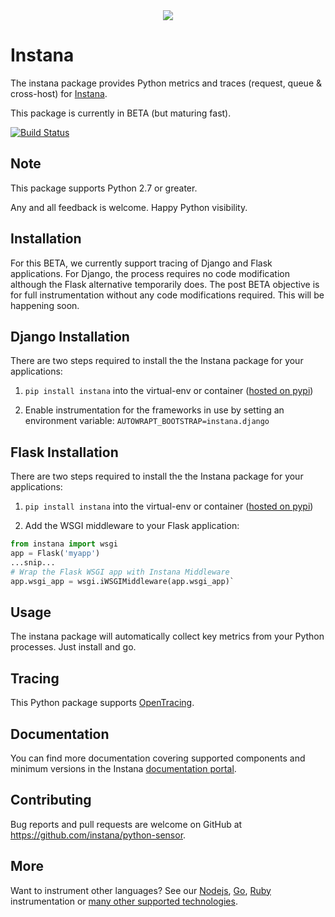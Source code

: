 <div align="center">
<img src="https://disznc.s3.amazonaws.com/Python-1-2017-06-29-at-22.34.00.png"/>
</div>

# Instana

The instana package provides Python metrics and traces (request, queue & cross-host) for [Instana](https://www.instana.com/).

This package is currently in BETA (but maturing fast).

[![Build Status](https://travis-ci.org/instana/python-sensor.svg?branch=master)](https://travis-ci.org/instana/python-sensor)

## Note

This package supports Python 2.7 or greater.

Any and all feedback is welcome.  Happy Python visibility.

## Installation

For this BETA, we currently support tracing of Django and Flask applications.  For Django, the process requires no code modification although the Flask alternative temporarily does.  The post BETA objective is for full instrumentation without any code modifications required.  This will be happening soon.

## Django Installation

There are two steps required to install the the Instana package for your applications:

1. `pip install instana` into the virtual-env or container ([hosted on pypi](https://pypi.python.org/pypi/instana))

2. Enable instrumentation for the frameworks in use by setting an environment variable:
  `AUTOWRAPT_BOOTSTRAP=instana.django`

## Flask Installation

  There are two steps required to install the the Instana package for your applications:

  1. `pip install instana` into the virtual-env or container ([hosted on pypi](https://pypi.python.org/pypi/instana))

  2. Add the WSGI middleware to your Flask application:
  
```python
from instana import wsgi
app = Flask('myapp')
...snip...
# Wrap the Flask WSGI app with Instana Middleware
app.wsgi_app = wsgi.iWSGIMiddleware(app.wsgi_app)`
```

## Usage

The instana package will automatically collect key metrics from your Python processes.  Just install and go.

## Tracing

This Python package supports [OpenTracing](http://opentracing.io/).

## Documentation

You can find more documentation covering supported components and minimum versions in the Instana [documentation portal](https://instana.atlassian.net/wiki/display/DOCS/Python).

## Contributing

Bug reports and pull requests are welcome on GitHub at https://github.com/instana/python-sensor.

## More

Want to instrument other languages?  See our [Nodejs](https://github.com/instana/nodejs-sensor), [Go](https://github.com/instana/golang-sensor), [Ruby](https://github.com/instana/ruby-sensor) instrumentation or [many other supported technologies](https://www.instana.com/supported-technologies/).
